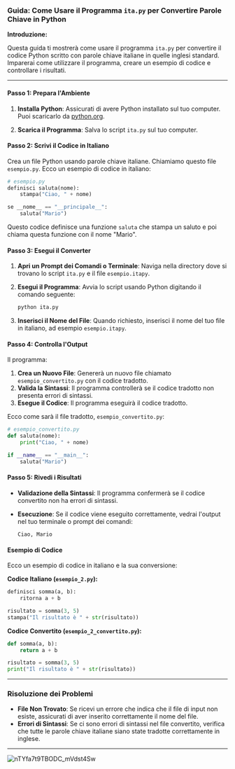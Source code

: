 ### Guida: Come Usare il Programma `ita.py` per Convertire Parole Chiave in Python

**Introduzione:**

Questa guida ti mostrerà come usare il programma `ita.py` per convertire il codice Python scritto con parole chiave italiane in quelle inglesi standard. Imparerai come utilizzare il programma, creare un esempio di codice e controllare i risultati.

---

#### Passo 1: Prepara l'Ambiente

1. **Installa Python**: Assicurati di avere Python installato sul tuo computer. Puoi scaricarlo da [python.org](https://www.python.org/).

2. **Scarica il Programma**: Salva lo script `ita.py` sul tuo computer.

#### Passo 2: Scrivi il Codice in Italiano

Crea un file Python usando parole chiave italiane. Chiamiamo questo file `esempio.py`. Ecco un esempio di codice in italiano:

```python
# esempio.py
definisci saluta(nome):
    stampa("Ciao, " + nome)

se __nome__ == "__principale__":
    saluta("Mario")
```

Questo codice definisce una funzione `saluta` che stampa un saluto e poi chiama questa funzione con il nome "Mario".

#### Passo 3: Esegui il Converter

1. **Apri un Prompt dei Comandi o Terminale**: Naviga nella directory dove si trovano lo script `ita.py` e il file `esempio.itapy`.

2. **Esegui il Programma**: Avvia lo script usando Python digitando il comando seguente:

   ```bash
   python ita.py
   ```

3. **Inserisci il Nome del File**: Quando richiesto, inserisci il nome del tuo file in italiano, ad esempio `esempio.itapy`.

#### Passo 4: Controlla l'Output

Il programma:

1. **Crea un Nuovo File**: Genererà un nuovo file chiamato `esempio_convertito.py` con il codice tradotto.
2. **Valida la Sintassi**: Il programma controllerà se il codice tradotto non presenta errori di sintassi.
3. **Esegue il Codice**: Il programma eseguirà il codice tradotto.

Ecco come sarà il file tradotto, `esempio_convertito.py`:

```python
# esempio_convertito.py
def saluta(nome):
    print("Ciao, " + nome)

if __name__ == "__main__":
    saluta("Mario")
```

#### Passo 5: Rivedi i Risultati

- **Validazione della Sintassi**: Il programma confermerà se il codice convertito non ha errori di sintassi.
- **Esecuzione**: Se il codice viene eseguito correttamente, vedrai l'output nel tuo terminale o prompt dei comandi:

  ```
  Ciao, Mario
  ```

#### Esempio di Codice

Ecco un esempio di codice in italiano e la sua conversione:

**Codice Italiano (`esempio_2.py`):**

```python
definisci somma(a, b):
    ritorna a + b

risultato = somma(3, 5)
stampa("Il risultato è " + str(risultato))
```

**Codice Convertito (`esempio_2_convertito.py`):**

```python
def somma(a, b):
    return a + b

risultato = somma(3, 5)
print("Il risultato è " + str(risultato))
```

---

### Risoluzione dei Problemi

- **File Non Trovato**: Se ricevi un errore che indica che il file di input non esiste, assicurati di aver inserito correttamente il nome del file.
- **Errori di Sintassi**: Se ci sono errori di sintassi nel file convertito, verifica che tutte le parole chiave italiane siano state tradotte correttamente in inglese.

---


![nTYfa7t9TBODC_mVdst4Sw](https://github.com/user-attachments/assets/e85feb38-bcb8-49ff-8783-7a9519fe2468)
